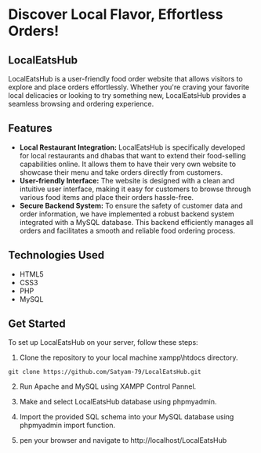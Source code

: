 # Discover Local Flavor, Effortless Orders!

## LocalEatsHub

LocalEatsHub is a user-friendly food order website that allows visitors to explore and place orders effortlessly. Whether you're craving your favorite local delicacies or looking to try something new, LocalEatsHub provides a seamless browsing and ordering experience.

## Features
- **Local Restaurant Integration:** LocalEatsHub is specifically developed for local restaurants and dhabas that want to extend their food-selling capabilities online. It allows them to have their very own website to showcase their menu and take orders directly from customers.
- **User-friendly Interface:** The website is designed with a clean and intuitive user interface, making it easy for customers to browse through various food items and place their orders hassle-free.
- **Secure Backend System:** To ensure the safety of customer data and order information, we have implemented a robust backend system integrated with a MySQL database. This backend efficiently manages all orders and facilitates a smooth and reliable food ordering process.

## Technologies Used
- HTML5
- CSS3
- PHP
- MySQL

## Get Started

To set up LocalEatsHub on your server, follow these steps:
1. Clone the repository to your local machine xampp\htdocs directory.
```
git clone https://github.com/Satyam-79/LocalEatsHub.git
```

2. Run Apache and MySQL using XAMPP Control Pannel.

4. Make and select LocalEatsHub database using phpmyadmin.

6. Import the provided SQL schema into your MySQL database using phpmyadmin import function.

8. pen your browser and navigate to http://localhost/LocalEatsHub 
